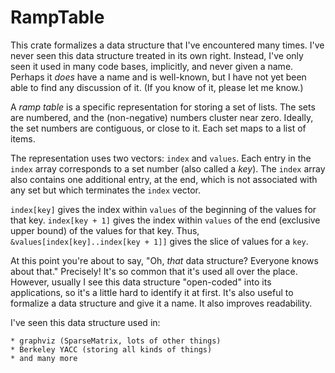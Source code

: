 # RampTable

This crate formalizes a data structure that I've encountered many times. I've never seen this
data structure treated in its own right. Instead, I've only seen it used in many code bases,
implicitly, and never given a name. Perhaps it _does_ have a name and is well-known, but I
have not yet been able to find any discussion of it. (If you know of it, please let me know.)

A _ramp table_ is a specific representation for storing a set of lists. The sets are numbered,
and the (non-negative) numbers cluster near zero. Ideally, the set numbers are contiguous,
or close to it. Each set maps to a list of items.

The representation uses two vectors: `index` and `values`. Each entry in the `index` array
corresponds to a set number (also called a _key_). The `index` array also contains one
additional entry, at the end, which is not associated with any set but which terminates
the `index` vector.

`index[key]` gives the index within `values` of the beginning of the values for that key.
`index[key + 1]` gives the index within `values` of the end (exclusive upper bound) of
the values for that key. Thus, `&values[index[key]..index[key + 1]]` gives the slice of
values for a `key`.

At this point you're about to say, "Oh, _that_ data structure? Everyone knows about that."
Precisely! It's so common that it's used all over the place. However, usually I see this
data structure "open-coded" into its applications, so it's a little hard to identify it
at first. It's also useful to formalize a data structure and give it a name. It also
improves readability.

I've seen this data structure used in:

    * graphviz (SparseMatrix, lots of other things)
    * Berkeley YACC (storing all kinds of things)
    * and many more

